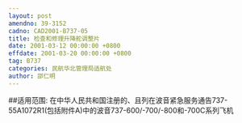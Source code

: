 ```yaml
---
layout: post
amendno: 39-3152
cadno: CAD2001-B737-05
title: 检查和修理升降舵调整片
date: 2001-03-12 00:00:00 +0800
effdate: 2001-03-20 00:00:00 +0800
tag: B737
categories: 民航华北管理局适航处
author: 邵仁明
---
```


##适用范围:
在中华人民共和国注册的、且列在波音紧急服务通告737-55A1072R1(包括附件A)中的波音737-600/-700/-800和-700C系列飞机

